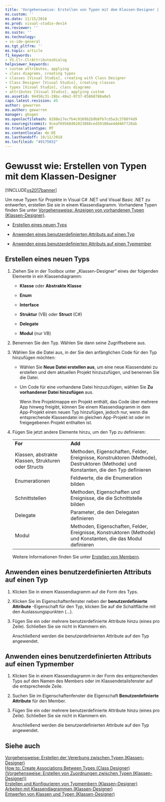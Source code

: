 ```yaml
---
title: 'Vorgehensweise: Erstellen von Typen mit dem Klassen-Designer | Microsoft-Dokumentation'
ms.custom: ''
ms.date: 11/15/2016
ms.prod: visual-studio-dev14
ms.reviewer: ''
ms.suite: ''
ms.technology:
- vs-ide-general
ms.tgt_pltfrm: ''
ms.topic: article
f1_keywords:
- VS.Clr.ClrAttributesDialog
helpviewer_keywords:
- custom attributes, applying
- class diagrams, creating types
- classes [Visual Studio], creating with Class Designer
- Class Designer [Visual Studio], creating classes
- types [Visual Studio], class diagrams
- attributes [Visual Studio], applying custom
ms.assetid: 94458c31-28bc-40e2-9737-85868788a0e5
caps.latest.revision: 45
author: gewarren
ms.author: gewarren
manager: ghogen
ms.openlocfilehash: 8288e17ecfb4c9169b2b9b8fb7cd5a3c3788f4d9
ms.sourcegitcommit: 9ceaf69568d61023868ced59108ae4dd46f720ab
ms.translationtype: MT
ms.contentlocale: de-DE
ms.lasthandoff: 10/12/2018
ms.locfileid: "49175032"
---
```

# <a name="how-to-create-types-by-using-class-designer"></a>Gewusst wie: Erstellen von Typen mit dem Klassen-Designer
[!INCLUDE[vs2017banner](../includes/vs2017banner.md)]

Um neue Typen für Projekte in Visual C# .NET und Visual Basic .NET zu entwerfen, erstellen Sie sie in einem Klassendiagramm. Vorhandene Typen finden Sie unter [Vorgehensweise: Anzeigen von vorhandenen Typen (Klassen-Designer)](../ide/how-to-view-existing-types-class-designer.md).  
  
-   [Erstellen eines neuen Typs](#CreateType)  
  
-   [Anwenden eines benutzerdefinierten Attributs auf einen Typ](#CustAttributeType)  
  
-   [Anwenden eines benutzerdefinierten Attributs auf einen Typmember](#CustAttributeMember)  
  
##  <a name="CreateType"></a> Erstellen eines neuen Typs  
  
1.  Ziehen Sie in der Toolbox unter „Klassen-Designer“ eines der folgenden Elemente in ein Klassendiagramm:  
  
    -   **Klasse** oder **Abstrakte Klasse**  
  
    -   **Enum**  
  
    -   **Interface**  
  
    -   **Struktur** (VB) oder **Struct** (C#)  
  
    -   **Delegate**  
  
    -   **Modul** (nur VB)  
  
2.  Benennen Sie den Typ. Wählen Sie dann seine Zugriffsebene aus.  
  
3.  Wählen Sie die Datei aus, in der Sie den anfänglichen Code für den Typ hinzufügen möchten:  
  
    -   Wählen Sie **Neue Datei erstellen aus**, um eine neue Klassendatei zu erstellen und dem aktuellen Projekt hinzuzufügen, und benennen Sie die Datei.  
  
    -   Um Code für eine vorhandene Datei hinzuzufügen, wählen Sie **Zu vorhandener Datei hinzufügen** aus.  
  
         Wenn Ihre Projektmappe ein Projekt enthält, das Code über mehrere App hinweg freigibt, können Sie einem Klassendiagramm in dem App-Projekt einen neuen Typ hinzufügen, jedoch nur, wenn die entsprechende Klassendatei im gleichen App-Projekt ist oder im freigegebenen Projekt enthalten ist.  
  
4.  Fügen Sie jetzt andere Elemente hinzu, um den Typ zu definieren:  
  
    |||  
    |-|-|  
    |**For**|**Add**|  
    |Klassen, abstrakte Klassen, Strukturen oder Structs|Methoden, Eigenschaften, Felder, Ereignisse, Konstruktoren (Methode), Destruktoren (Methode) und Konstanten, die den Typ definieren|  
    |Enumerationen|Feldwerte, die die Enumeration bilden|  
    |Schnittstellen|Methoden, Eigenschaften und Ereignisse, die die Schnittstelle bilden|  
    |Delegate|Parameter, die den Delegaten definieren|  
    |Modul|Methoden, Eigenschaften, Felder, Ereignisse, Konstruktoren (Methode) und Konstanten, die das Modul definieren|  
  
     Weitere Informationen finden Sie unter [Erstellen von Membern](../ide/creating-and-configuring-type-members-class-designer.md#CreateMembers).  
  
##  <a name="CustAttributeType"></a> Anwenden eines benutzerdefinierten Attributs auf einen Typ  
  
1.  Klicken Sie in einem Klassendiagramm auf die Form des Typs.  
  
2.  Klicken Sie im Eigenschaftenfenster neben der **benutzerdefinierte Attribute** -Eigenschaft für den Typ, klicken Sie auf die Schaltfläche mit den Auslassungspunkten (...).  
  
3.  Fügen Sie ein oder mehrere benutzerdefinierte Attribute hinzu (eines pro Zeile). Schließen Sie sie nicht in Klammern ein.  
  
     Anschließend werden die benutzerdefinierten Attribute auf den Typ angewendet.  
  
##  <a name="CustAttributeMember"></a> Anwenden eines benutzerdefinierten Attributs auf einen Typmember  
  
1.  Klicken Sie in einem Klassendiagramm in der Form des entsprechenden Typs auf den Namen des Members oder im Klassendetailsfenster auf die entsprechende Zeile.  
  
2.  Suchen Sie im Eigenschaftenfenster die Eigenschaft **Benutzerdefinierte Attribute** für den Member.  
  
3.  Fügen Sie ein oder mehrere benutzerdefinierte Attribute hinzu (eines pro Zeile). Schließen Sie sie nicht in Klammern ein.  
  
     Anschließend werden die benutzerdefinierten Attribute auf den Typ angewendet.  
  
## <a name="see-also"></a>Siehe auch  
 [Vorgehensweise: Erstellen der Vererbung zwischen Typen (Klassen-Designer)](../ide/how-to-create-inheritance-between-types-class-designer.md)   
 [How to: Create Associations Between Types (Class Designer) (Vorgehensweise: Erstellen von Zuordnungen zwischen Typen (Klassen-Designer))](../ide/how-to-create-associations-between-types-class-designer.md)   
 [Erstellen und Konfigurieren von Typmembern (Klassen-Designer)](../ide/creating-and-configuring-type-members-class-designer.md)   
 [Arbeiten mit Klassendiagrammen (Klassen-Designer)](../ide/working-with-class-diagrams-class-designer.md)   
 [Entwerfen von Klassen und Typen (Klassen-Designer)](../ide/designing-classes-and-types-class-designer.md)



